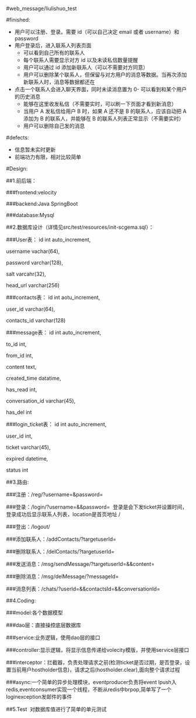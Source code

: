 #web_message/liulishuo_test

#finished:
* 用户可以注册、登录。需要 id（可以自己决定 email 或者 username）和 password
* 用户登录后，进入联系人列表页面
    - 可以看到自己所有的联系人
    - 每个联系人需要显示对方 id 以及未读私信数量提醒
    - 用户可以通过 id 添加新联系人（可以不需要对方同意）
    - 用户可以删除某个联系人，但保留与对方用户的消息等数据。当再次添加新联系人时，消息等数据都还在
* 点击一个联系人会进入聊天界面，同时未读消息置为 0- 可以看到和某个用户的历史消息
    - 能够在这里收发私信（不需要实时，可以刷一下页面才看到新消息）
    - 当用户 A 发私信给用户 B 时，如果 A 还不是 B 的联系人，应该自动把 A 添加为 B 的联系人，并能够在 B 的联系人列表正常显示（不需要实时）
    - 用户可以删除自己发的消息

#defects:
* 信息暂未实时更新
* 前端功力有限，相对比较简单

#Design:

##1.前后端：

  ###frontend:velocity
  
  ###backend:Java SpringBoot
  
  ###database:Mysql
  
##2.数据库设计（详情见src/test/resources/init-scgema.sql）：
  
  ###User表：
   id int auto_increment,
   
   username vachar(64),
   
   password varchar(128),
   
   salt varcahr(32),
   
   head_url varchar(256)

  ###contacts表：
   id int aotu_increment,
   
   user_id varchar(64),
   
   contacts_id varchar(128)

  ###message表：
   id int auto_increment,
   
   to_id int,
   
   from_id int,
   
   content text,
   
   created_time datatime,
   
   has_read int,
   
   conversation_id varchar(45),
   
   has_del int

  ###login_ticket表：
   id int auto_increment,
   
   user_id int,
   
   ticket varchar(45),
   
   expired datetime,
   
   status int
   
   
##3.路由:

 ###注册：/reg/?username=&password=
 
 ###登录：/login/?username=&&password=  登录是会下发ticket并设置时间，登录成功后显示联系人列表，location是首页地址 /
 
 ###登出：/logout/
 
 ###添加联系人：/addContacts/?targetuserId=
 
 ###删除联系人：/delContacts/?targetuserId=
 
 ###发送消息：/msg/sendMessage/?targetuserId=&&content=
 
 ###删除消息：/msg/delMessage/?messageId=
 
 ###消息列表：/chats/?userId=&&contactsId=&&conversationId=
 
  
##4.Coding:
 
 ###model:各个数据模型
 
 ###dao层：直接操控底层数据库
 
 ###service:业务逻辑，使用dao层的接口
 
 ###controller:显示逻辑，将显示信息传递给volecity模版，并使用service层接口
 
 ###interceptor：拦截器，负责处理请求之前(检测ticket是否过期，是否登录，设置当前用户hostholder信息)，请求之后(hostholder.clear),面向整个请求过程
 
 ###async:一个简单的异步处理模块，eventproducer负责将event lpush入redis,eventconsumer实现一个线程，不断从redis中brpop,简单写了一个loginexception发邮件的事件

 
##5.Test
  对数据库值进行了简单的单元测试
  
 
 
